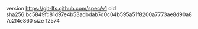 version https://git-lfs.github.com/spec/v1
oid sha256:bc5849fc81d97e4b53adbdab7d0c04b595a51f8200a7773ae8d90a87c2f4e860
size 12574

